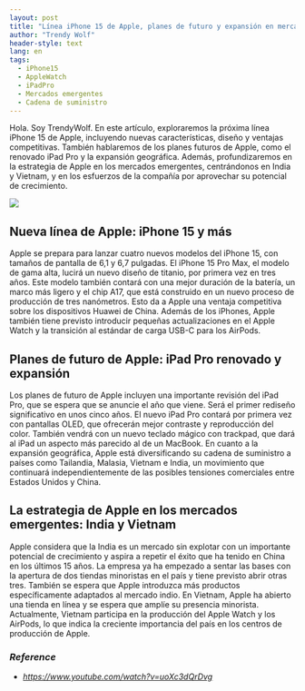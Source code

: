 ```yaml
---
layout: post
title: "Línea iPhone 15 de Apple, planes de futuro y expansión en mercados emergentes"
author: "Trendy Wolf"
header-style: text
lang: en
tags:
  - iPhone15
  - AppleWatch
  - iPadPro
  - Mercados emergentes
  - Cadena de suministro
---
```


Hola. Soy TrendyWolf. En este artículo, exploraremos la próxima línea iPhone 15 de Apple, incluyendo nuevas características, diseño y ventajas competitivas. También hablaremos de los planes futuros de Apple, como el renovado iPad Pro y la expansión geográfica. Además, profundizaremos en la estrategia de Apple en los mercados emergentes, centrándonos en India y Vietnam, y en los esfuerzos de la compañía por aprovechar su potencial de crecimiento.

<img
    src="https://i.ytimg.com/vi/uoXc3dQrDvg/hqdefault.jpg"
/>


## Nueva línea de Apple: iPhone 15 y más
Apple se prepara para lanzar cuatro nuevos modelos del iPhone 15, con tamaños de pantalla de 6,1 y 6,7 pulgadas. El iPhone 15 Pro Max, el modelo de gama alta, lucirá un nuevo diseño de titanio, por primera vez en tres años. Este modelo también contará con una mejor duración de la batería, un marco más ligero y el chip A17, que está construido en un nuevo proceso de producción de tres nanómetros. Esto da a Apple una ventaja competitiva sobre los dispositivos Huawei de China. Además de los iPhones, Apple también tiene previsto introducir pequeñas actualizaciones en el Apple Watch y la transición al estándar de carga USB-C para los AirPods.

## Planes de futuro de Apple: iPad Pro renovado y expansión
Los planes de futuro de Apple incluyen una importante revisión del iPad Pro, que se espera que se anuncie el año que viene. Será el primer rediseño significativo en unos cinco años. El nuevo iPad Pro contará por primera vez con pantallas OLED, que ofrecerán mejor contraste y reproducción del color. También vendrá con un nuevo teclado mágico con trackpad, que dará al iPad un aspecto más parecido al de un MacBook. En cuanto a la expansión geográfica, Apple está diversificando su cadena de suministro a países como Tailandia, Malasia, Vietnam e India, un movimiento que continuará independientemente de las posibles tensiones comerciales entre Estados Unidos y China.

## La estrategia de Apple en los mercados emergentes: India y Vietnam
Apple considera que la India es un mercado sin explotar con un importante potencial de crecimiento y aspira a repetir el éxito que ha tenido en China en los últimos 15 años. La empresa ya ha empezado a sentar las bases con la apertura de dos tiendas minoristas en el país y tiene previsto abrir otras tres. También se espera que Apple introduzca más productos específicamente adaptados al mercado indio. En Vietnam, Apple ha abierto una tienda en línea y se espera que amplíe su presencia minorista. Actualmente, Vietnam participa en la producción del Apple Watch y los AirPods, lo que indica la creciente importancia del país en los centros de producción de Apple.


### _Reference_
- _https://www.youtube.com/watch?v=uoXc3dQrDvg_

